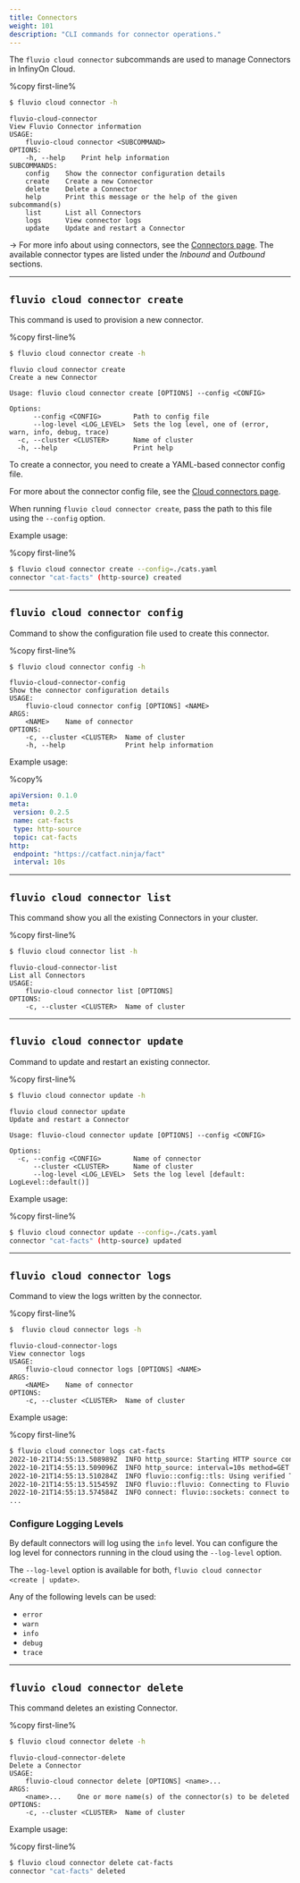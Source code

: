 ```yaml
---
title: Connectors
weight: 101
description: "CLI commands for connector operations."
---
```


The `fluvio cloud connector` subcommands are used to manage Connectors in InfinyOn Cloud.

%copy first-line%
```bash
$ fluvio cloud connector -h
```

```
fluvio-cloud-connector 
View Fluvio Connector information
USAGE:
    fluvio-cloud connector <SUBCOMMAND>
OPTIONS:
    -h, --help    Print help information
SUBCOMMANDS:
    config    Show the connector configuration details
    create    Create a new Connector
    delete    Delete a Connector
    help      Print this message or the help of the given subcommand(s)
    list      List all Connectors
    logs      View connector logs
    update    Update and restart a Connector
```

-> For more info about using connectors, see the [Connectors page](https://www.fluvio.io/connectors/). The available connector types are listed under the *Inbound* and *Outbound* sections.

---

## `fluvio cloud connector create`

This command is used to provision a new connector.

%copy first-line%
```bash
$ fluvio cloud connector create -h
```

```
fluvio cloud connector create
Create a new Connector

Usage: fluvio cloud connector create [OPTIONS] --config <CONFIG>

Options:
      --config <CONFIG>        Path to config file
      --log-level <LOG_LEVEL>  Sets the log level, one of (error, warn, info, debug, trace)
  -c, --cluster <CLUSTER>      Name of cluster
  -h, --help                   Print help
```

To create a connector, you need to create a YAML-based connector config file.

For more about the connector config file, see the [Cloud connectors page](https://www.fluvio.io/connectors/cloud-connectors/).

When running `fluvio cloud connector create`, pass the path to this file using the `--config`
option.

Example usage:

%copy first-line%
```bash
$ fluvio cloud connector create --config=./cats.yaml
connector "cat-facts" (http-source) created
```

---

## `fluvio cloud connector config`

Command to show the configuration file used to create this connector.

%copy first-line%
```bash
$ fluvio cloud connector config -h
```

```
fluvio-cloud-connector-config 
Show the connector configuration details
USAGE:
    fluvio-cloud connector config [OPTIONS] <NAME>
ARGS:
    <NAME>    Name of connector
OPTIONS:
    -c, --cluster <CLUSTER>  Name of cluster
    -h, --help               Print help information
```

Example usage:

%copy%
```yaml
apiVersion: 0.1.0
meta:
 version: 0.2.5
 name: cat-facts
 type: http-source
 topic: cat-facts
http:
 endpoint: "https://catfact.ninja/fact"
 interval: 10s
```

---

## `fluvio cloud connector list`

This command show you all the existing Connectors in your cluster.

%copy first-line%
```bash
$ fluvio cloud connector list -h
```

```
fluvio-cloud-connector-list 
List all Connectors
USAGE:
    fluvio-cloud connector list [OPTIONS]
OPTIONS:
    -c, --cluster <CLUSTER>  Name of cluster
```

---

## `fluvio cloud connector update`

Command to update and restart an existing connector.

%copy first-line%
```bash
$ fluvio cloud connector update -h
```

```
fluvio cloud connector update
Update and restart a Connector

Usage: fluvio-cloud connector update [OPTIONS] --config <CONFIG>

Options:
  -c, --config <CONFIG>        Name of connector
      --cluster <CLUSTER>      Name of cluster
      --log-level <LOG_LEVEL>  Sets the log level [default: LogLevel::default()]
```

Example usage:

%copy first-line%
```bash
$ fluvio cloud connector update --config=./cats.yaml
connector "cat-facts" (http-source) updated
```

---

## `fluvio cloud connector logs`

Command to view the logs written by the connector.

%copy first-line%
```bash
$  fluvio cloud connector logs -h
```

```
fluvio-cloud-connector-logs 
View connector logs
USAGE:
    fluvio-cloud connector logs [OPTIONS] <NAME>
ARGS:
    <NAME>    Name of connector
OPTIONS:
    -c, --cluster <CLUSTER>  Name of cluster
```

Example usage:

%copy first-line%
```bash
$ fluvio cloud connector logs cat-facts
2022-10-21T14:55:13.508989Z  INFO http_source: Starting HTTP source connector connector_version="0.4.1" git_hash="0ad913c5ceb732881fd753874e5082777bbed91e"
2022-10-21T14:55:13.509096Z  INFO http_source: interval=10s method=GET topic=cat-facts output_parts=body output_type=text endpoint=https://catfact.ninja/fact
2022-10-21T14:55:13.510284Z  INFO fluvio::config::tls: Using verified TLS with certificates from paths domain="broad-union-b685e7fda03fefb3d5221d0a3b9c64c7.c.infinyon.cloud"
2022-10-21T14:55:13.515459Z  INFO fluvio::fluvio: Connecting to Fluvio cluster fluvio_crate_version="0.14.0" fluvio_git_hash="e96d8e2738ee39ddbb64fea37134f119f97e25bf"
2022-10-21T14:55:13.574584Z  INFO connect: fluvio::sockets: connect to socket add=fluvio-sc-public:9003
...
```

### Configure Logging Levels

By default connectors will log using the `info` level.
You can configure the log level for connectors running in the cloud using
the `--log-level` option.

The `--log-level` option is available for both, `fluvio cloud connector <create | update>`.

Any of the following levels can be used:

- `error`
- `warn`
- `info`
- `debug`
- `trace`

---

## `fluvio cloud connector delete`

This command deletes an existing Connector.

%copy first-line%
```bash
$ fluvio cloud connector delete -h
```

```
fluvio-cloud-connector-delete 
Delete a Connector
USAGE:
    fluvio-cloud connector delete [OPTIONS] <name>...
ARGS:
    <name>...    One or more name(s) of the connector(s) to be deleted
OPTIONS:
    -c, --cluster <CLUSTER>  Name of cluster
```

Example usage:

%copy first-line%
```bash
$ fluvio cloud connector delete cat-facts
connector "cat-facts" deleted
```

